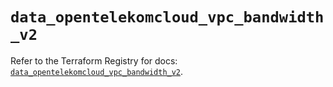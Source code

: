 # `data_opentelekomcloud_vpc_bandwidth_v2`

Refer to the Terraform Registry for docs: [`data_opentelekomcloud_vpc_bandwidth_v2`](https://registry.terraform.io/providers/opentelekomcloud/opentelekomcloud/1.36.28/docs/data-sources/vpc_bandwidth_v2).
